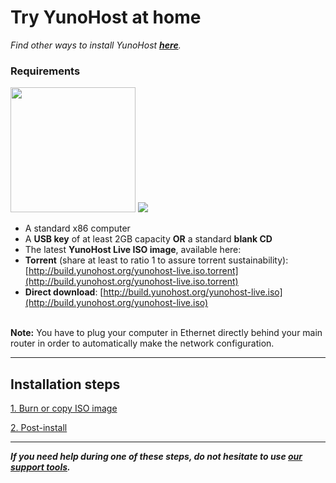 # Try YunoHost at home

*Find other ways to install YunoHost **[here](/install)**.*

### Requirements

<img src="https://yunohost.org/images/laptop.png" width=200>
<img src="https://yunohost.org/images/usb_key.png">

* A standard x86 computer
* A **USB key** of at least 2GB capacity **OR** a standard **blank CD**
* The latest **YunoHost Live ISO image**, available here:
 * **Torrent** (share at least to ratio 1 to assure torrent sustainability): [http://build.yunohost.org/yunohost-live.iso.torrent](http://build.yunohost.org/yunohost-live.iso.torrent)
 * **Direct download**: [http://build.yunohost.org/yunohost-live.iso](http://build.yunohost.org/yunohost-live.iso)

<br>
<div class="alert alert-warning" markdown="1">
<strong>Note:</strong> You have to plug your computer in Ethernet directly behind your main router in order to automatically make the network configuration.
</div>

---


## Installation steps

<a class="btn btn-lg btn-default" href="/burn_or_copy_iso">1. Burn or copy ISO image</a>

<a class="btn btn-lg btn-default" href="/postinstall">2. Post-install</a>



---

***If you need help during one of these steps, do not hesitate to use [our support tools](/support).***
